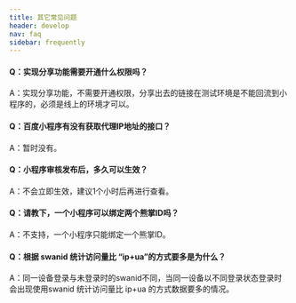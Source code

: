 ```yaml
---
title: 其它常见问题
header: develop
nav: faq
sidebar: frequently
---
```


#### Q：实现分享功能需要开通什么权限吗？

A：实现分享功能，不需要开通权限，分享出去的链接在测试环境是不能回流到小程序的，必须是线上的环境才可以。

#### Q：百度小程序有没有获取代理IP地址的接口？

A：暂时没有。

#### Q：小程序审核发布后，多久可以生效？

A：不会立即生效，建议1个小时后再进行查看。

#### Q：请教下，一个小程序可以绑定两个熊掌ID吗？

A：不支持，一个小程序只能绑定一个熊掌ID。

#### Q：根据 swanid 统计访问量比 “ip+ua”的方式要多是为什么？

A：同一设备登录与未登录时的swanid不同，当同一设备以不同登录状态登录时会出现使用swanid 统计访问量比 ip+ua 的方式数据要多的情况。

